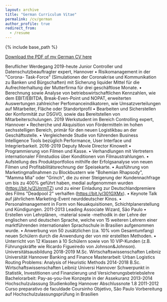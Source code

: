 ```yaml
---
layout: archive
title: "German Curriculum Vitae"
permalink: /cv/german
author_profile: true
redirect_from:
  - /resume
---
```

{% include base_path %}

[Download the PDF of my German CV here](http://jonathanigler.github.io/files/CV_JonathanIgler_GER.pdf)

Beruflicher Werdegang
2019-heute Junior Controller und Datenschutzbeauftragter expert, Hannover
• Risikomanagement in der "Corona- Task-Force" (Simulationen der
Coronakrise und Kommunikation zu Banken und Bürgschaften) mit
Sicherung liquider Mittel für die Aufrechterhaltung der Mutterfirma
für drei geschäftlose Monate.
• Berechnung sowie Analyse von betriebswirtschaftlichen Kennzahlen, wie dem EBIT/EBITDA, Break-Even-Point und NOPAT, erweiterten Auswertungen zahlreicher Perfomanceindikatoren, wie Umsatzverteilungen auf Mitarbeiter, Fläche oder Standortprofil
• Bearbeiten und Sicherstellen der Konformität zur DSGVO, sowie das
Bereitstellen von Mitarbeiterschulungen.
2019 Werkstudent im Bereich Controlling expert, Hannover
• Recherche und Akquisition von Fördermitteln im hohen sechsstelligen Bereich, primär für den neuen Logistikbau an der Geschäftsstelle.
• Vergleichende Studie von führenden Business Intelligence Tools
bezüglich Performance, User Interface und Integrierbarkeit.
2016-2019 Deputy Movie Director Kinowelt
• Programmierung von Filmen und Kasse.
• Verhandlungen mit Vertretern internationaler Filmstudios über
Konditionen von Filmaustrahlungen.
• Aufstellung des Produktportfolios mithilfe der Erfolgsanalyse von
neuen Filmen und Profitabilitätsrechnung der Speisekarte.
• Ausführung von Marketingmaßnahmen zu Blockbustern wie "Bohemian Rhapsody", "Mamma Mia" oder "Grinch", die zu einer
Steigerung der Kundennachfrage um bis zu 400% geführt haben,
medial aufgenommen wurden (https://bit.ly/2UnrmTZ) und zu
einer Einladung zur Deutschlandpremiere des Films "Deadpool 2" verhalfen (https://bit.ly/301GXMx).
• Keynote Talk auf jährlichem Marketing-Event neurddeutscher Kinos.
• Personalmanagement in Form von Neuakquisitionen, Schichtplanerstellung und Kündigungen.
2011-2013 Leading Associate Wizard, São Paulo
• Erstellen von Lehrplänen, -material sowie -methodik in der Lehre
der englischen und deutschen Sprache, welche von 15 weiteren Lehrern einer marktführenden internationalen Sprachschule in
Brasilien aufgenommen wurde.
• Anwerbung von 50 zusätzlichen (ca. 10% vom Gesamtumfang)
neuen Schülern durch die Anwendung der von mir erstellten Methoden.
• Unterricht von 12 Klassen à 10 Schülern sowie von 10 VIP-Kunden
(z.B. Führungskräfte wie Ricardo Figueiredo von Johnson&Johnson).
Universitätsausbildung
2018-2019 M.Sc. Wirtschaftswissenschaften Leibniz Universität Hannover
Banking and Finance
Masterarbeit: Urban Logistics Routing Problems: Analysis of
Heuristic Methods
2014-2018 B.Sc. Wirtschaftswissenschaften Leibniz Universi Hannover
Schwerpunkt in Statistik, Investitionen und Finanzierung und
Versicherungsbetriebslehre
Bachelorarbeit: Pay-as-you-live Konzepte in der Assekuranz
2013-2014 Hochschulzulassung Studienkolleg Hannover
Abschlussnote 1.8
2011-2012 Curso preparativo de faculdade Coursinho Objetivo, São Paulo
Vorbereitung auf Hochschulzulassungsprüfung in Brasilien
